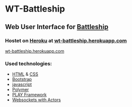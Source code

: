 # WT-Battleship
## Web User Interface for [Battleship](https://github.com/TenPom/Battleship)
### Hostet on [Heroku](https://www.heroku.com/) at [wt-battleship.herokuapp.com](http://www.wt-battleship.herokuapp.com)

<a href="http://www.wt-battleship.herokuapp.com" target="_blank">wt-battleship.herokuapp.com</a>

### Used technologies:
* [HTML](http://www.w3schools.com/html/default.asp) & [CSS](http://www.w3schools.com/css/default.asp)
* [Bootstrap](http://www.w3schools.com/bootstrap/default.asp)
* [javascript](http://www.w3schools.com/js/default.asp)
* [Polymer](https://www.polymer-project.org/1.0/)
* [PLAY Framework](https://www.playframework.com/)
* [Websockets with Actors](https://www.playframework.com/documentation/2.5.x/ScalaWebSockets#handling-websockets-with-akka-streams-and-actors)
